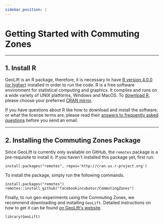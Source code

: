 ```yaml
---
sidebar_position: 1
---
```


# Getting Started with Commuting Zones

---

## 1. Install R

GeoLift is an R package, therefore, it is necessary to have [R version 4.0.0 (or higher)](https://www.r-project.org/) installed in order to run the code. R is a free software environment for statistical computing and graphics. It compiles and runs on a wide variety of UNIX platforms, Windows and MacOS. To [download R](https://cran.r-project.org/mirrors.html), please choose your preferred [CRAN mirror](https://cran.r-project.org/mirrors.html).

If you have questions about R like how to download and install the software, or what the license terms are, please read their [answers to frequently asked questions](https://cran.r-project.org/faqs.html) before you send an email.

---

## 2. Installing the Commuting Zones Package

Since GeoLift is currently only available on GitHub, the `remotes` package is a pre-requisite to install it. If you haven't installed this package yet, first run:

```
install.packages("remotes", repos='http://cran.us.r-project.org')
```

To install the package, simply run the following commands.

```
install.packages("remotes")
remotes::install_github("facebookincubator/CommutingZones")
```

Finally, to run geo-experiments using the Commuting Zones, we recommend downloading and installing `GeoLift`. Detailed instructions on how to get it can be found [on GeoLift's website](https://facebookincubator.github.io/GeoLift/docs/GettingStarted/InstallingR).

```
library(GeoLift)
```
